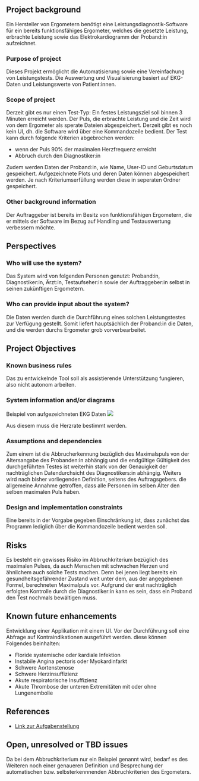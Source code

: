 ## Project background

Ein Hersteller von Ergometern benötigt eine Leistungsdiagnostik-Software für ein bereits funktionsfähiges Ergometer, welches die gesetzte Leistung, erbrachte Leistung sowie das Elektrokardiogramm der Proband:in aufzeichnet.

### Purpose of project

Dieses Projekt ermöglicht die Automatisierung sowie eine Vereinfachung von Leistungstests. Die Auswertung und Visualisierung basiert auf EKG-Daten und Leistungswerte von Patient:innen.

### Scope of project

Derzeit gibt es nur einen Test-Typ: Ein festes Leistungsziel soll binnen 3 Minuten erreicht werden. Der Puls, die erbrachte Leistung und die Zeit wird von dem Ergometer als sperate Dateien abgespeichert. Derzeit gibt es noch kein UI, dh. die Software wird über eine Kommandozeile bedient. Der Test kann durch folgende Kriterien abgebrochen werden:

  - wenn der Puls 90% der maximalen Herzfrequenz erreicht
  - Abbruch durch den Diagnostiker:in 

Zudem werden Daten der Proband:in, wie Name, User-ID und Geburtsdatum gespeichert.
Aufgezeichnete Plots und deren Daten können abgespeichert werden. Je nach Kriteriumserfüllung werden diese in seperaten Ordner gespeichert.

### Other background information

Der Auftraggeber ist bereits im Besitz von funktionsfähigen Ergometern, die er mittels der Software im Bezug auf Handling und Testauswertung verbessern möchte.

## Perspectives
### Who will use the system?

Das System wird von folgenden Personen genutzt: Proband:in, Diagnostiker:in, Ärzt:in, Testaufseher:in sowie der Auftraggeber:in selbst in seinen zukünftigen Ergometern.

### Who can provide input about the system?

Die Daten werden durch die Durchführung eines solchen Leistungstestes zur Verfügung gestellt. Somit liefert hauptsächlich der Proband:in die Daten, und die werden durchs Ergometer grob vorverbearbeitet.

## Project Objectives
### Known business rules

Das zu entwickelnde Tool soll als assistierende Unterstützung fungieren, also nicht autonom arbeiten.


### System information and/or diagrams

Beispiel von aufgezeichneten EKG Daten
![](ekg_example.png)

Aus diesem muss die Herzrate bestimmt werden.

### Assumptions and dependencies

Zum einem ist die Abbrucherkennung bezüglich des Maximalspuls von der Altersangabe des Probanden:in abhängig und die endgültige Gültigkeit des durchgeführten Testes ist weiterhin stark von der Genauigkeit der nachträglichen Datendurchsicht des Diagnostikers:in abhängig.
Weiters wird nach bisher vorliegenden Definition, seitens des Auftragsgebers. die allgemeine Annahme getroffen, dass alle Personen im selben Alter den selben maximalen Puls haben.


### Design and implementation constraints

Eine bereits in der Vorgabe gegeben Einschränkung ist,  dass zunächst das Programm lediglich über die Kommandozeile bedient werden soll.

## Risks

Es besteht ein gewisses Risiko im Abbruchkriterium bezüglich des maximalen Pulses, da auch Menschen mit schwachen Herzen und ähnlichem auch solche Tests machen. Denn bei jenen liegt bereits ein gesundheitsgefährender Zustand weit unter dem, aus der angegebenen Formel, berechneten Maximalpuls vor.
Aufgrund der erst nachträglich erfolgten Kontrolle durch die Diagnostiker:in kann es sein, dass ein Proband den Test nochmals bewältigen muss.

## Known future enhancements

Entwicklung einer Applikation mit einem UI.
Vor der Durchführung soll eine Abfrage auf Kontraindikationen ausgeführt werden. diese können Folgendes beinhalten:

  - Floride systemische oder kardiale Infektion
  - Instabile Angina pectoris oder Myokardinfarkt
  - Schwere Aortenstenose
  - Schwere Herzinsuffizienz
  - Akute respiratorische Insuffizienz
  - Akute Thrombose der unteren Extremitäten mit oder ohne Lungenembolie

## References

- [Link zur Aufgabenstellung](tbd)

## Open, unresolved or TBD issues

Da bei dem Abbruchkriterium nur ein Beispiel genannt wird, bedarf es des Weiteren noch einer genaueren Definition und Besprechung der automatischen bzw. selbsterkennnenden Abbruchkriterien des Ergometers.
